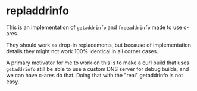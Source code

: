 # repladdrinfo

This is an implementation of `getaddrinfo` and `freeaddrinfo` made to use
c-ares.

They should work as drop-in replacements, but because of implementation
details they might not work 100% identical in all corner cases.

A primary motivator for me to work on this is to make a curl build that uses
`getaddrinfo` still be able to use a custom DNS server for debug builds, and
we can have c-ares do that. Doing that with the "real" getaddrinfo is not
easy.
